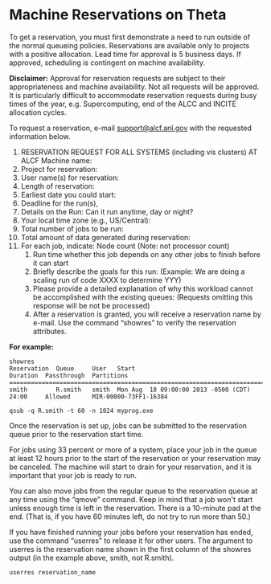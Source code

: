 # Machine Reservations on Theta

To get a reservation, you must first demonstrate a need to run outside of the normal queueing policies. Reservations are available only to projects with a positive allocation. Lead time for approval is 5 business days. If approved, scheduling is contingent on machine availability.

**Disclaimer:** Approval for reservation requests are subject to their appropriateness and machine availability. Not all requests will be approved. It is particularly difficult to accommodate reservation requests during busy times of the year, e.g. Supercomputing, end of the ALCC and INCITE allocation cycles.

To request a reservation, e-mail [support@alcf.anl.gov](mailto:support@alcf.anl.gov) with the requested information below.

1. RESERVATION REQUEST FOR ALL SYSTEMS (including vis clusters) AT ALCF Machine name:
2. Project for reservation:
3. User name(s) for reservation:
4. Length of reservation:
5. Earliest date you could start:
6. Deadline for the run(s),
7. Details on the Run: Can it run anytime, day or night?
8. Your local time zone (e.g., US/Central):
9. Total number of jobs to be run:
10. Total amount of data generated during reservation:
11. For each job, indicate: Node count (Note: not processor count)
    1. Run time whether this job depends on any other jobs to finish before it can start
    2. Briefly describe the goals for this run: (Example: We are doing a scaling run of code XXXX to determine YYY)
    3. Please provide a detailed explanation of why this workload cannot be accomplished with the existing queues: (Requests omitting this response will be not be processed)
    4. After a reservation is granted, you will receive a reservation name by e-mail. Use the command “showres” to verify the reservation attributes.

**For example:**

```
showres
Reservation  Queue     User   Start                                 Duration  Passthrough  Partitions             
==========================================================================================================
smith        R.smith   smith  Mon Aug  18 09:00:00 2013 -0500 (CDT)  24:00     Allowed      MIR-00000-73FF1-16384  

qsub -q R.smith -t 60 -n 1024 myprog.exe
```

Once the reservation is set up, jobs can be submitted to the reservation queue prior to the reservation start time.

For jobs using 33 percent or more of a system, place your job in the queue at least 12 hours prior to the start of the reservation or your reservation may be canceled. The machine will start to drain for your reservation, and it is important that your job is ready to run.

You can also move jobs from the regular queue to the reservation queue at any time using the “qmove” command. Keep in mind that a job won't start unless enough time is left in the reservation. There is a 10-minute pad at the end. (That is, if you have 60 minutes left, do not try to run more than 50.)

If you have finished running your jobs before your reservation has ended, use the command “userres” to release it for other users. The argument to userres is the reservation name shown in the first column of the showres output (in the example above, smith, not R.smith).
```
userres reservation_name
```
